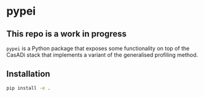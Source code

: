 # pypei

## This repo is a work in progress

`pypei` is a Python package that exposes some functionality on top of the CasADi stack that implements a variant of the generalised profiling method.

## Installation

```bash
pip install -e .
```
